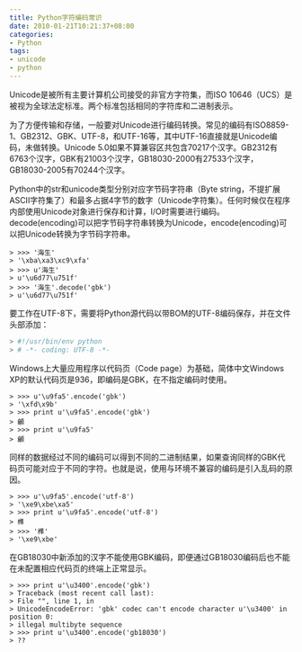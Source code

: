 ```yaml
---
title: Python字符编码常识
date: 2010-01-21T10:21:37+08:00
categories:
- Python
tags:
- unicode
- python
---
```


Unicode是被所有主要计算机公司接受的非官方字符集，而ISO 10646（UCS）是被视为全球法定标准。两个标准包括相同的字符库和二进制表示。

为了方便传输和存储，一般要对Unicode进行编码转换。常见的编码有ISO8859-1、GB2312、GBK、UTF-8，和UTF-16等，其中UTF-16直接就是Unicode编码，未做转换。Unicode 5.0如果不算兼容区共包含70217个汉字。GB2312有6763个汉字，GBK有21003个汉字，GB18030-2000有27533个汉字，GB18030-2005有70244个汉字。
<!-- more -->
Python中的str和unicode类型分别对应字节码字符串（Byte string，不提扩展ASCII字符集了）和最多占据4字节的数字（Unicode字符集）。任何时候仅在程序内部使用Unicode对象进行保存和计算，I/O时需要进行编码。decode(encoding)可以把字节码字符串转换为Unicode，encode(encoding)可以把Unicode转换为字节码字符串。

```shell
> >>> '海生'
> '\xba\xa3\xc9\xfa'
> >>> u'海生'
> u'\u6d77\u751f'
> >>> '海生'.decode('gbk')
> u'\u6d77\u751f'
```

要工作在UTF-8下，需要将Python源代码以带BOM的UTF-8编码保存，并在文件头部添加：
```python
> #!/usr/bin/env python
> # -*- coding: UTF-8 -*-
```

Windows上大量应用程序以代码页（Code page）为基础，简体中文Windows XP的默认代码页是936，即编码是GBK，在不指定编码时使用。

```shell
> >>> u'\u9fa5'.encode('gbk')
> '\xfd\x9b'
> >>> print u'\u9fa5'.encode('gbk')
> 龥
> >>> print u'\u9fa5'
> 龥
```

同样的数据经过不同的编码可以得到不同的二进制结果，如果查询同样的GBK代码页可能对应于不同的字符。也就是说，使用与环境不兼容的编码是引入乱码的原因。

```shell
> >>> u'\u9fa5'.encode('utf-8')
> '\xe9\xbe\xa5'
> >>> print u'\u9fa5'.encode('utf-8')
> 榫
> >>> '榫'
> '\xe9\xbe'
```

在GB18030中新添加的汉字不能使用GBK编码，即便通过GB18030编码后也不能在未配置相应代码页的终端上正常显示。

```shell
> >>> print u'\u3400'.encode('gbk')
> Traceback (most recent call last):
> File "", line 1, in
> UnicodeEncodeError: 'gbk' codec can't encode character u'\u3400' in position 0:
> illegal multibyte sequence
> >>> print u'\u3400'.encode('gb18030')
> ??
```
